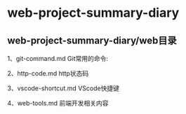 # web-project-summary-diary

## web-project-summary-diary/web目录

1、git-command.md  Git常用的命令:

2、http-code.md  http状态码

3、vscode-shortcut.md  VScode快捷键

4、web-tools.md  前端开发相关内容
